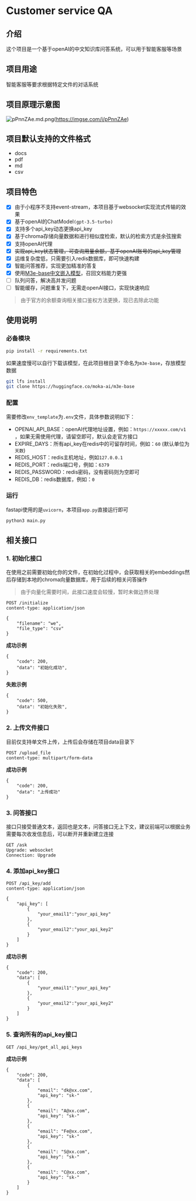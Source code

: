 # Customer service QA

## 介绍
这个项目是一个基于openAI的中文知识库问答系统，可以用于智能客服等场景

## 项目用途
智能客服等要求根据特定文件的对话系统

## 项目原理示意图
![pPnnZAe.md.png](https://s1.ax1x.com/2023/08/11/pPnnZAe.md.png)(https://imgse.com/i/pPnnZAe)

## 项目默认支持的文件格式
- docs
- pdf
- md
- csv

## 项目特色
- [x] 由于小程序不支持event-stream，本项目基于websocket实现流式传输的效果
- [x] 基于openAI的ChatModel`(gpt-3.5-turbo)`
- [x] 支持多个api_key动态更换api_key
- [x] 基于chroma存储向量数据和进行相似度检索，默认的检索方式是余弦搜索
- [x] 支持openAI代理
- [x] ~~实现api_key状态管理，可查询用量余额，基于openAI账号的api_key管理~~
- [x] 运维复杂度低，只需要引入redis数据库，即可快速构建
- [x] 智能问答推荐，实现更加精准的答复
- [x] 使用[M3e-base中文嵌入模型](https://huggingface.co/moka-ai/m3e-base)，召回文档能力更强
- [ ] 队列问答，解决高并发问题
- [ ] 智能缓存，问题重复下，无需走openAI接口，实现快速响应

> 由于官方的余额查询相关接口鉴权方法更换，现已去除此功能

## 使用说明

### 必备模块 
```bash
pip install -r requirements.txt
```

如果速度慢可以自行下载该模型，在此项目根目录下命名为`m3e-base`，存放模型数据
```bash
git lfs install
git clone https://huggingface.co/moka-ai/m3e-base
```

### 配置
需要修改`env_template`为`.env`文件，具体参数说明如下：
- OPENAI_API_BASE：openAI代理地址设置，例如：`https://xxxxx.com/v1` ，如果无需使用代理，请留空即可，默认会走官方接口
- EXPIRE_DAYS：所有api_key在redis中的可留存时间，例如：`60` (默认单位为`天数`)
- REDIS_HOST：redis主机地址，例如`127.0.0.1`
- REDIS_PORT：redis端口号，例如：`6379`
- REDIS_PASSWORD：redis密码，没有密码则为空即可
- REDIS_DB：redis数据库，例如：`0`


### 运行
fastapi使用的是`uvicorn`，本项目`app.py`直接运行即可
```bash
python3 main.py
```

## 相关接口

### 1. 初始化接口
在使用之前需要初始化你的文件，在初始化过程中，会获取相关的embeddings然后存储到本地的chroma向量数据库，用于后续的相关问答操作
> 由于向量化需要时间，此接口速度会较慢，暂时未做边界处理
```
POST /initialize
content-type: application/json

{
    "filename": "we",
    "file_type": "csv"
}

```

**成功示例**
```
{
    "code": 200,
    "data": "初始化成功",
}

```


**失败示例**
```
{
    "code": 500,
    "data": "初始化失败",
}
```

### 2. 上传文件接口
目前仅支持单文件上传，上传后会存储在项目data目录下
```
POST /upload_file
content-type: multipart/form-data
```

**成功示例**
```
{
    "code": 200,
    "data": "上传成功"
}
```


### 3. 问答接口
接口只接受普通文本，返回也是文本，问答接口无上下文，建议前端可以根据业务需要每次收发信息后，可以断开并重新建立连接
```
GET /ask
Upgrade: websocket
Connection: Upgrade
```


### 4. 添加api_key接口
```
POST /api_key/add
content-type: application/json

{
    "api_key": [
        {
            "your_email1":"your_api_key"
        },
        {
            "your_email2":"your_api_key2"
        }
    ]
}
```

**成功示例**
```
{
    "code": 200,
    "data": [
        {
            "your_email1":"your_api_key"
        },
        {
            "your_email2":"your_api_key2"
        }
    ]
}
```
### 5. 查询所有的api_key接口
```
GET /api_key/get_all_api_keys
```

**成功示例**
```
{
    "code": 200,
    "data": [
        {
            "email": "dk@xx.com",
            "api_key": "sk-"
        },
        {
            "email": "A@xx.com",
            "api_key": "sk-"
        },
        {
            "email": "Fe@xx.com",
            "api_key": "sk-"
        },
        {
            "email": "S@xx.com",
            "api_key": "sk-"
        },
        {
            "email": "C@xx.com",
            "api_key": "sk-"
        }
    ]
}
```
